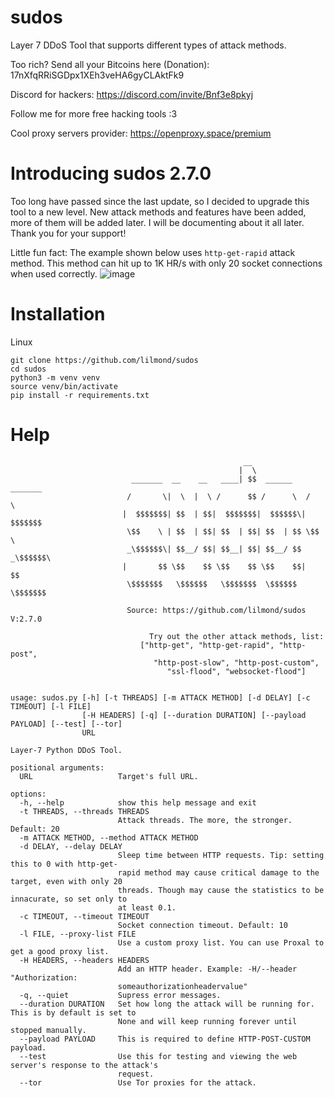 # sudos

Layer 7 DDoS Tool that supports different types of attack methods.

Too rich? Send all your Bitcoins here (Donation): 17nXfqRRiSGDpx1XEh3veHA6gyCLAktFk9

Discord for hackers: https://discord.com/invite/Bnf3e8pkyj

Follow me for more free hacking tools :3

Cool proxy servers provider: https://openproxy.space/premium

# Introducing sudos 2.7.0
Too long have passed since the last update, so I decided to upgrade this tool to a new level. New attack methods and features have been added, more of them will be added later. I will be documenting about it all later. Thank you for your support!

Little fun fact: The example shown below uses `http-get-rapid` attack method. This method can hit up to 1K HR/s with only 20 socket connections when used correctly.
![image](https://github.com/user-attachments/assets/1067d797-29d1-4a50-8aaf-5ec470159d48)

# Installation
Linux
```
git clone https://github.com/lilmond/sudos
cd sudos
python3 -m venv venv
source venv/bin/activate
pip install -r requirements.txt
```

# Help
```
                                                    __                     
                                                   |  \                    
                           _______  __    __   ____| $$  ______    _______ 
                          /       \|  \  |  \ /      $$ /      \  /       \
                         |  $$$$$$$| $$  | $$|  $$$$$$$|  $$$$$$\|  $$$$$$$
                          \$$    \ | $$  | $$| $$  | $$| $$  | $$ \$$    \ 
                          _\$$$$$$\| $$__/ $$| $$__| $$| $$__/ $$ _\$$$$$$\
                         |       $$ \$$    $$ \$$    $$ \$$    $$|       $$
                          \$$$$$$$   \$$$$$$   \$$$$$$$  \$$$$$$  \$$$$$$$ 
                         
                          Source: https://github.com/lilmond/sudos V:2.7.0
                         
                               Try out the other attack methods, list:
                             ["http-get", "http-get-rapid", "http-post",
                                "http-post-slow", "http-post-custom",
                                   "ssl-flood", "websocket-flood"]
                         
                         
usage: sudos.py [-h] [-t THREADS] [-m ATTACK METHOD] [-d DELAY] [-c TIMEOUT] [-l FILE]
                [-H HEADERS] [-q] [--duration DURATION] [--payload PAYLOAD] [--test] [--tor]
                URL

Layer-7 Python DDoS Tool.

positional arguments:
  URL                   Target's full URL.

options:
  -h, --help            show this help message and exit
  -t THREADS, --threads THREADS
                        Attack threads. The more, the stronger. Default: 20
  -m ATTACK METHOD, --method ATTACK METHOD
  -d DELAY, --delay DELAY
                        Sleep time between HTTP requests. Tip: setting this to 0 with http-get-
                        rapid method may cause critical damage to the target, even with only 20
                        threads. Though may cause the statistics to be innacurate, so set only to
                        at least 0.1.
  -c TIMEOUT, --timeout TIMEOUT
                        Socket connection timeout. Default: 10
  -l FILE, --proxy-list FILE
                        Use a custom proxy list. You can use Proxal to get a good proxy list.
  -H HEADERS, --headers HEADERS
                        Add an HTTP header. Example: -H/--header "Authorization:
                        someauthorizationheadervalue"
  -q, --quiet           Supress error messages.
  --duration DURATION   Set how long the attack will be running for. This is by default is set to
                        None and will keep running forever until stopped manually.
  --payload PAYLOAD     This is required to define HTTP-POST-CUSTOM payload.
  --test                Use this for testing and viewing the web server's response to the attack's
                        request.
  --tor                 Use Tor proxies for the attack.

```
